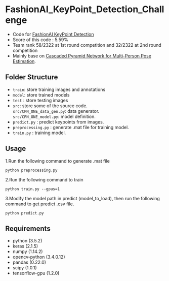 # FashionAI_KeyPoint_Detection_Challenge
- Code for [FashionAI KeyPoint Detection](https://tianchi.aliyun.com/competition/introduction.htm?spm=5176.100068.5678.1.4ccc289bCzDJXu&raceId=231648&_lang=en_US)
- Score of this code : 5.59%
- Team rank 58/2322 at 1st round competition and 32/2322 at 2nd round competition
- Mainly base on [Cascaded Pyramid Network for Multi-Person Pose Estimation](https://arxiv.org/abs/1711.07319).

## Folder Structure
- `train`: store training images and annotations
- `model`: store trained models
- `test` : store testing images
- `src`: store some of the source code. \
`src/CPN_ONE_data_gen.py`: data generator. \
`src/CPN_ONE_model.py`: model definition.
- `predict.py` : predict keypoints from images.
- `preprocessing.py` : generate .mat file for training model.
- `train.py` : training model.

## Usage
1.Run the following command to generate .mat file
```shell
python preprocessing.py
```

2.Run the following command to train
```shell
python train.py --gpus=1
```

3.Modify the model path in predict (model_to_load), then run the following command to get predict .csv file.
```shell
python predict.py
```

## Requirements
- python (3.5.2)
- keras (2.1.5)
- numpy (1.14.2)
- opencv-python (3.4.0.12)
- pandas (0.22.0)
- scipy (1.0.1)
- tensorflow-gpu (1.2.0)